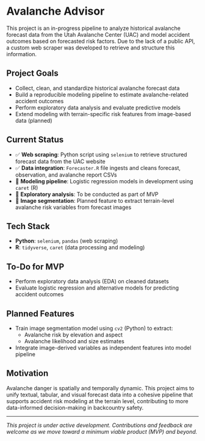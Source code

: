# Avalanche Advisor

This project is an in-progress pipeline to analyze historical avalanche forecast data from the Utah Avalanche Center (UAC) and model accident outcomes based on forecasted risk factors. Due to the lack of a public API, a custom web scraper was developed to retrieve and structure this information.

## Project Goals

- Collect, clean, and standardize historical avalanche forecast data
- Build a reproducible modeling pipeline to estimate avalanche-related accident outcomes
- Perform exploratory data analysis and evaluate predictive models
- Extend modeling with terrain-specific risk features from image-based data (planned)

## Current Status

- ✅ **Web scraping**: Python script using `selenium` to retrieve structured forecast data from the UAC website
- ✅ **Data integration**: `Forecaster.R` file ingests and cleans forecast, observation, and avalanche report CSVs
- 🚧 **Modeling pipeline**: Logistic regression models in development using `caret` (R)
- 🚧 **Exploratory analysis**: To be conducted as part of MVP
- 📝 **Image segmentation**: Planned feature to extract terrain-level avalanche risk variables from forecast images

## Tech Stack

- **Python**: `selenium`, `pandas` (web scraping)
- **R**: `tidyverse`, `caret` (data processing and modeling)

## To-Do for MVP

- Perform exploratory data analysis (EDA) on cleaned datasets
- Evaluate logistic regression and alternative models for predicting accident outcomes

## Planned Features

- Train image segmentation model using `cv2` (Python) to extract:
  - Avalanche risk by elevation and aspect
  - Avalanche likelihood and size estimates
- Integrate image-derived variables as independent features into model pipeline

## Motivation

Avalanche danger is spatially and temporally dynamic. This project aims to unify textual, tabular, and visual forecast data into a cohesive pipeline that supports accident risk modeling at the terrain level, contributing to more data-informed decision-making in backcountry safety.

---

*This project is under active development. Contributions and feedback are welcome as we move toward a minimum viable product (MVP) and beyond.*
